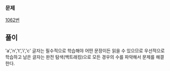 ### 문제
[1062번](https://www.acmicpc.net/problem/1062)

## 풀이
'a','n','t','i','c' 글자는 필수적으로 학습해야 어떤 문장이든 읽을 수 있으므로 우선적으로 학습하고 남은 글자는 완전 탐색(백트래킹)으로 모든 경우의 수를 파악해서 문제를 해결한다.

